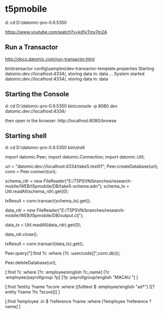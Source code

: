 # t5pmobile

d:
cd D:\datomic-pro-0.9.5350

https://www.youtube.com/watch?v=kd1yTmx7m2A


## Run a Transactor
http://docs.datomic.com/run-transactor.html

bin\transactor config\samples\dev-transactor-template.properties
Starting datomic:dev://localhost:4334/<DB-NAME>, storing data in: data ...
System started datomic:dev://localhost:4334/<DB-NAME>, storing data in: data

## Starting the Console
d:
cd D:\datomic-pro-0.9.5350
bin\console -p 8080 dev datomic:dev://localhost:4334/

then open in the browser: http://localhost:8080/browse

## Starting shell
d:
cd D:\datomic-pro-0.9.5350
bin\shell

import datomic.Peer;
import datomic.Connection;
import datomic.Util;

uri = "datomic:dev://localhost:4334/take5.test01";
Peer.createDatabase(uri);
conn = Peer.connect(uri);

schema_rdr = new FileReader("E:/T5PSVN/branches/research-mobile/WEB/t5pmobile/DB/take5-schema.edn");
schema_tx = Util.readAll(schema_rdr).get(0);

txResult = conn.transact(schema_tx).get();

data_rdr = new FileReader("E:/T5PSVN/branches/research-mobile/WEB/t5pmobile/DB/output.clj");

data_tx = Util.readAll(data_rdr).get(0);

data_rdr.close();

txResult = conn.transact(data_tx).get();

Peer.query("[:find ?c :where [?c :user/code]]",conn.db());

Peer.deleteDatabase(uri);

[:find ?c
 :where
 [?c :employee/english ?c_name]
 [?c :employee/payrollgroup ?p]
 [?p :payrollgroup/english "MACAU "]
]

[:find ?entity ?name ?score
 :where
 [(fulltext $ :employee/english "ad*") [[?entity ?name ?tx ?score]]]
]


[:find ?employee
 :in $ ?reference ?name
 :where
 [?employee ?reference ?name]
]